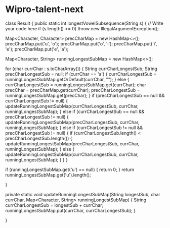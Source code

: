 # Wipro-talent-next
class Result { public static int longestVowelSubsequence(String s) { // Write your code here if (s.length() <= 0) throw new IllegalArgumentException();

Map<Character, Character> precCharMap = new HashMap<>(); precCharMap.put('u', 'o'); precCharMap.put('o', 'i'); precCharMap.put('i', 'e'); precCharMap.put('e', 'a');

Map<Character, String> runningLongestSubMap = new HashMap<>();

for (char currChar : s.toCharArray()) { String currCharLongestSub; String precCharLongestSub = null; if (currChar == 'a') { currCharLongestSub = runningLongestSubMap.getOrDefault(currChar, ""); } else { currCharLongestSub = runningLongestSubMap.get(currChar); char precChar = precCharMap.get(currChar); precCharLongestSub = runningLongestSubMap.get(precChar); } if (precCharLongestSub == null && currCharLongestSub != null) { updateRunningLongestSubMap(currCharLongestSub, currChar, runningLongestSubMap); } else if (currCharLongestSub == null && precCharLongestSub != null) { updateRunningLongestSubMap(precCharLongestSub, currChar, runningLongestSubMap); } else if (currCharLongestSub != null && precCharLongestSub != null) { if (currCharLongestSub.length() < precCharLongestSub.length()) { updateRunningLongestSubMap(precCharLongestSub, currChar, runningLongestSubMap); } else { updateRunningLongestSubMap(currCharLongestSub, currChar, runningLongestSubMap); } } }

if (runningLongestSubMap.get('u') == null) { return 0; } return runningLongestSubMap.get('u').length();

}

private static void updateRunningLongestSubMap(String longestSub, char currChar, Map<Character, String> runningLongestSubMap) { String currCharLongestSub = longestSub + currChar; runningLongestSubMap.put(currChar, currCharLongestSub); }

}
